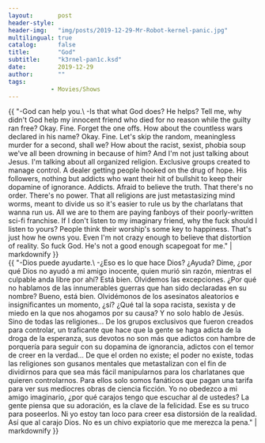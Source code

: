 ```yaml
---
layout:       post
header-style: 
header-img:   "img/posts/2019-12-29-Mr-Robot-kernel-panic.jpg"
multilingual: true
catalog:      false
title:        "God"
subtitle:     "k3rnel-pan1c.ksd"
date:         2019-12-29 
author:       ""
tags:
            - Movies/Shows
---
```


<div class="en post-container">
    {{ "-God can help you.\
        -Is that what God does? He helps? Tell me, why didn't God help my innocent friend who died for no reason while the guilty ran free? Okay. Fine. Forget the one offs. How about the countless wars declared in his name? Okay. Fine. Let's skip the random, meaningless murder for a second, shall we? How about the racist, sexist, phobia soup we've all been drowning in because of him? And I'm not just talking about Jesus. I'm talking about all organized religion. Exclusive groups created to manage control. A dealer getting people hooked on the drug of hope. His followers, nothing but addicts who want their hit of bullshit to keep their dopamine of ignorance. Addicts. Afraid to believe the truth. That there's no order. There's no power. That all religions are just metastasizing mind worms, meant to divide us so it's easier to rule us by the charlatans that wanna run us. All we are to them are paying fanboys of their poorly-written sci-fi franchise. If I don't listen to my imaginary friend, why the fuck should I listen to yours? People think their worship's some key to happiness. That's just how he owns you. Even I'm not crazy enough to believe that distortion of reality. So fuck God. He's not a good enough scapegoat for me." | markdownify }}
</div>

<div class="es post-container">
    {{ "-Dios puede ayudarte.\
        -¿Eso es lo que hace Dios? ¿Ayuda? Dime, ¿por qué Dios no ayudó a mi amigo inocente, quien murió sin razón, mientras el culpable anda libre por ahí? Está bien. Olvidemos las excepciones. ¿Por qué no hablamos de las innumerables guerras que han sido declaradas en su nombre? Bueno, está bien. Olvidémonos de los asesinatos aleatorios e insignificantes un momento, ¿sí? ¿Qué tal la sopa racista, sexista y de miedo en la que nos ahogamos por su causa? Y no solo hablo de Jesús. Sino de todas las religiones… De los grupos exclusivos que fueron creados para controlar, un traficante que hace que la gente se haga adicta de la droga de la esperanza, sus devotos no son más que adictos con hambre de porquería para seguir con su dopamina de ignorancia, adictos con el temor de creer en la verdad… De que el orden no existe; el poder no existe, todas las religiones son gusanos mentales que metastalizan con el fin de dividirnos para que sea más fácil manipularnos para los charlatanes que quieren controlarnos. Para ellos solo somos fanáticos que pagan una tarifa para ver sus mediocres obras de ciencia ficción. Yo no obedezco a mi amigo imaginario, ¿por qué carajos tengo que escuchar al de ustedes? La gente piensa que su adoración, es la clave de la felicidad. Ese es su truco para poseerlos. Ni yo estoy tan loco para creer esa distorsión de la realidad. Así que al carajo Dios. No es un chivo expiatorio que me merezca la pena." | markdownify }}
</div>
